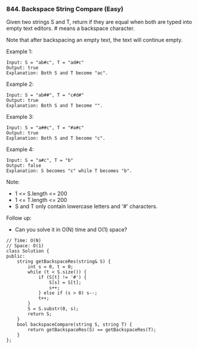 ### 844. Backspace String Compare (Easy)

Given two strings S and T, return if they are equal when both are typed into empty text editors. # means a backspace character.

Note that after backspacing an empty text, the text will continue empty.

Example 1:

```
Input: S = "ab#c", T = "ad#c"
Output: true
Explanation: Both S and T become "ac".
```
Example 2:

```
Input: S = "ab##", T = "c#d#"
Output: true
Explanation: Both S and T become "".
```
Example 3:

```
Input: S = "a##c", T = "#a#c"
Output: true
Explanation: Both S and T become "c".
```
Example 4:

```
Input: S = "a#c", T = "b"
Output: false
Explanation: S becomes "c" while T becomes "b".
```
Note:

- 1 <= S.length <= 200
- 1 <= T.length <= 200
- S and T only contain lowercase letters and '#' characters.

Follow up:

- Can you solve it in O(N) time and O(1) space?

```
// Time: O(N)
// Space: O(1)
class Solution {
public:
    string getBackspaceRes(string& S) {
        int s = 0, t = 0;
        while (t < S.size()) {
            if (S[t] != '#') {
                S[s] = S[t];
                s++;
            } else if (s > 0) s--;
            t++;
        }
        S = S.substr(0, s);
        return S; 
    }
    bool backspaceCompare(string S, string T) {
        return getBackspaceRes(S) == getBackspaceRes(T);
    }
};
```

